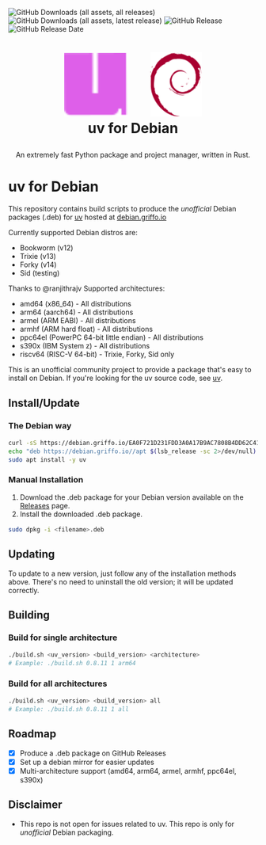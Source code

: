 ![GitHub Downloads (all assets, all releases)](https://img.shields.io/github/downloads/dariogriffo/uv-debian/total)
![GitHub Downloads (all assets, latest release)](https://img.shields.io/github/downloads/dariogriffo/uv-debian/latest/total)
![GitHub Release](https://img.shields.io/github/v/release/dariogriffo/uv-debian)
![GitHub Release Date](https://img.shields.io/github/release-date/dariogriffo/uv-debian)

<h1>
   <p align="center">
     <a href="https://uv.org/"><img src="https://github.com/dariogriffo/uv-debian/blob/main/uv-logo.png" alt="uv Logo" width="128" style="margin-right: 20px"></a>
     <a href="https://www.debian.org/"><img src="https://github.com/dariogriffo/uv-debian/blob/main/debian-logo.png" alt="Debian Logo" width="104" style="margin-left: 20px"></a>
     <br>uv for Debian
   </p>
</h1>
<p align="center">
 An extremely fast Python package and project manager, written in Rust.
</p>

# uv for Debian

This repository contains build scripts to produce the _unofficial_ Debian packages
(.deb) for [uv](https://github.com/astral-sh/uv/) hosted at [debian.griffo.io](https://debian.griffo.io)

Currently supported Debian distros are:
- Bookworm (v12)
- Trixie (v13)
- Forky (v14)
- Sid (testing)

Thanks to @ranjithrajv
Supported architectures:
- amd64 (x86_64) - All distributions
- arm64 (aarch64) - All distributions
- armel (ARM EABI) - All distributions
- armhf (ARM hard float) - All distributions
- ppc64el (PowerPC 64-bit little endian) - All distributions
- s390x (IBM System z) - All distributions
- riscv64 (RISC-V 64-bit) - Trixie, Forky, Sid only

This is an unofficial community project to provide a package that's easy to
install on Debian. If you're looking for the uv source code, see
[uv](https://github.com/astral-sh/uv/).

## Install/Update

### The Debian way

```sh
curl -sS https://debian.griffo.io/EA0F721D231FDD3A0A17B9AC7808B4DD62C41256.asc | sudo gpg --dearmor --yes -o /etc/apt/trusted.gpg.d/debian.griffo.io.gpg
echo "deb https://debian.griffo.io//apt $(lsb_release -sc 2>/dev/null) main" | sudo tee /etc/apt/sources.list.d/debian.griffo.io.list
sudo apt install -y uv
```

### Manual Installation

1. Download the .deb package for your Debian version available on
   the [Releases](https://github.com/dariogriffo/uv-debian/releases) page.
2. Install the downloaded .deb package.

```sh
sudo dpkg -i <filename>.deb
```
## Updating

To update to a new version, just follow any of the installation methods above. There's no need to uninstall the old version; it will be updated correctly.

## Building

### Build for single architecture
```sh
./build.sh <uv_version> <build_version> <architecture>
# Example: ./build.sh 0.8.11 1 arm64
```

### Build for all architectures
```sh
./build.sh <uv_version> <build_version> all
# Example: ./build.sh 0.8.11 1 all
```

## Roadmap

- [x] Produce a .deb package on GitHub Releases
- [x] Set up a debian mirror for easier updates
- [x] Multi-architecture support (amd64, arm64, armel, armhf, ppc64el, s390x)

## Disclaimer

- This repo is not open for issues related to uv. This repo is only for _unofficial_ Debian packaging.

